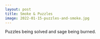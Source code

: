 ```yaml
---
layout: post
title: Smoke & Puzzles
image: 2022-01-15-puzzles-and-smoke.jpg
---
```


Puzzles being solved and sage being burned.



